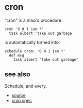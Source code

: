 
# cron

"cron" is a macro procedure.

```
cron '0 0 1 jan *'
  task albert 'take out garbage'
```

is automatically turned into:

```
schedule cron: '0 0 1 jan *'
  def msg
    task albert 'take out garbage'
```

## see also

Schedule, and every.


* [source](https://github.com/floraison/flor/tree/master/lib/flor/punit/cron.rb)
* [cron spec](https://github.com/floraison/flor/tree/master/spec/punit/cron_spec.rb)

